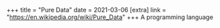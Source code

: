 +++
title = "Pure Data"
date = 2021-03-06
[extra]
link = "https://en.wikipedia.org/wiki/Pure_Data"
+++
A programming language

